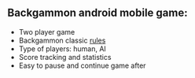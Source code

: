 ## Backgammon android mobile game:
* Two player game
* Backgammon classic [rules](https://en.wikipedia.org/wiki/Backgammon)
* Type of players: human, AI
* Score tracking and statistics
* Easy to pause and continue game after
